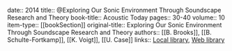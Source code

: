 date:: 2014
title:: @Exploring Our Sonic Environment Through Soundscape Research and Theory
book-title:: Acoustic Today
pages:: 30-40
volume:: 10
item-type:: [[bookSection]]
original-title:: Exploring Our Sonic Environment Through Soundscape Research and Theory
authors:: [[B. Brooks]], [[B. Schulte-Fortkamp]], [[K. Voigt]], [[U. Case]]
links:: [Local library](zotero://select/groups/2386895/items/QBM9TYHH), [Web library](https://www.zotero.org/groups/2386895/items/QBM9TYHH)
